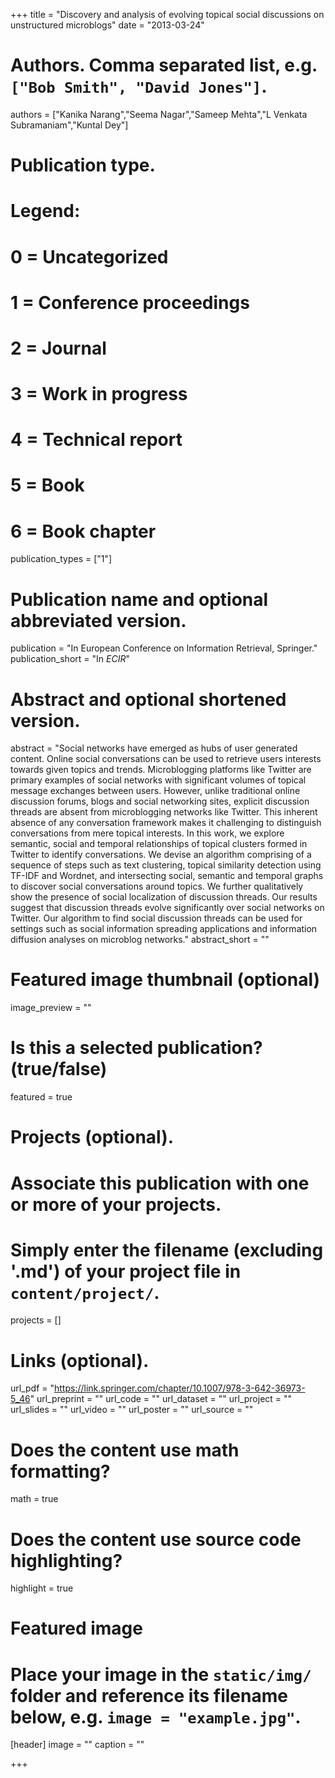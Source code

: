 +++
title = "Discovery and analysis of evolving topical social discussions on unstructured microblogs"
date = "2013-03-24"

# Authors. Comma separated list, e.g. `["Bob Smith", "David Jones"]`.
authors = ["Kanika Narang","Seema Nagar","Sameep Mehta","L Venkata Subramaniam","Kuntal Dey"]

# Publication type.
# Legend:
# 0 = Uncategorized
# 1 = Conference proceedings
# 2 = Journal
# 3 = Work in progress
# 4 = Technical report
# 5 = Book
# 6 = Book chapter
publication_types = ["1"]

# Publication name and optional abbreviated version.
publication = "In European Conference on Information Retrieval, Springer."
publication_short = "In *ECIR*"

# Abstract and optional shortened version.
abstract = "Social networks have emerged as hubs of user generated content. Online social conversations can be used to retrieve users interests towards given topics and trends. Microblogging platforms like Twitter are primary examples of social networks with significant volumes of topical message exchanges between users. However, unlike traditional online discussion forums, blogs and social networking sites, explicit discussion threads are absent from microblogging networks like Twitter. This inherent absence of any conversation framework makes it challenging to distinguish conversations from mere topical interests. In this work, we explore semantic, social and temporal relationships of topical clusters formed in Twitter to identify conversations. We devise an algorithm comprising of a sequence of steps such as text clustering, topical similarity detection using TF-IDF and Wordnet, and intersecting social, semantic and temporal graphs to discover social conversations around topics. We further qualitatively show the presence of social localization of discussion threads. Our results suggest that discussion threads evolve significantly over social networks on Twitter. Our algorithm to find social discussion threads can be used for settings such as social information spreading applications and information diffusion analyses on microblog networks."
abstract_short = ""

# Featured image thumbnail (optional)
image_preview = ""

# Is this a selected publication? (true/false)
featured = true

# Projects (optional).
#   Associate this publication with one or more of your projects.
#   Simply enter the filename (excluding '.md') of your project file in `content/project/`.
projects = []

# Links (optional).
url_pdf = "https://link.springer.com/chapter/10.1007/978-3-642-36973-5_46"
url_preprint = ""
url_code = ""
url_dataset = ""
url_project = ""
url_slides = ""
url_video = ""
url_poster = ""
url_source = ""

# Does the content use math formatting?
math = true

# Does the content use source code highlighting?
highlight = true

# Featured image
# Place your image in the `static/img/` folder and reference its filename below, e.g. `image = "example.jpg"`.
[header]
image = ""
caption = ""

+++

